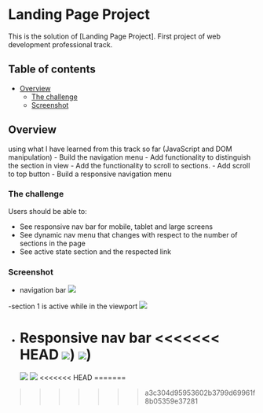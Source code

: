 # Landing Page Project

This is the solution of [Landing Page Project]. First project of web development professional track.

## Table of contents

- [Overview](#overview)
  - [The challenge](#the-challenge)
  - [Screenshot](#screenshot)

## Overview

using what I have learned from this track so far (JavaScript and DOM manipulation) - Build the navigation menu - Add functionality to distinguish the section in view - Add the functionality to scroll to sections. - Add scroll to top button - Build a responsive navigation menu

### The challenge

Users should be able to:

- See responsive nav bar for mobile, tablet and large screens
- See dynamic nav menu that changes with respect to the number of sections in the page
- See active state section and the respected link

### Screenshot

- navigation bar
  ![](images/landpage1.png)

-section 1 is active while in the viewport
![](images/section1_active.png)

- Responsive nav bar
  <<<<<<< HEAD
  ![](images/responsiveBar.png))
  ![](images/responsiveNavBarOpen.png))
  =======

  ![](images/responsiveBar.png)
  ![](images/responsiveNavBarOpen.png)
<<<<<<< HEAD
=======

>>>>>>> a3c304d95953602b3799d69961f8b05359e37281
